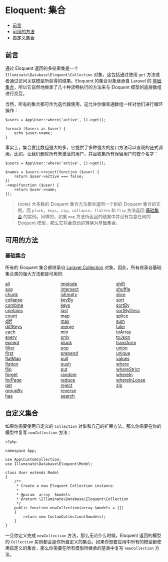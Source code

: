 # Eloquent: 集合

- [前言](#introduction)
- [可用的方法](#available-methods)
- [自定义集合](#custom-collections)

<a name="introduction"></a>
## 前言

通过 Eloquent 返回的多结果集是一个 `Illuminate\Database\Eloquent\Collection` 对象，这包括通过使用 `get` 方法或者通过访问关联模型所获得的结果。Eloquent 的集合对象继承自 Laravel 的 [基础集合](/docs/{{version}}/collections)，所以它自然地继承了几十种流畅执行的方法来与 Eloquent 模型的底层数组进行交互。

当然，所有的集合都可作为迭代器使用，这允许你像普通数组一样对他们进行循环操作：

    $users = App\User::where('active', 1)->get();

    foreach ($users as $user) {
        echo $user->name;
    }

事实上，集合要比数组强大的多，它提供了多种强大的接口方法可以直观的链式调用。比如，让我们删除所有未激活的用户，并且收集所有保留用户的首个名字：

    $users = App\User::where('active', 1)->get();

    $names = $users->reject(function ($user) {
        return $user->active === false;
    })
    ->map(function ($user) {
        return $user->name;
    });

> {note} 大多数的 Eloquent 集合方法都会返回一个新的 Eloquent 集合的实例，而 `pluck`，`keys`，`zip`，`collapse`，`flatten` 和 `flip` 方法返回 [基础集合](/docs/{{version}}/collections) 的实例。同样的，如果 `map` 方法所返回的结果中并没有包含任何的 Eloquent 模型，那么它将会自动的转换为基础集合。

<a name="available-methods"></a>
## 可用的方法

### 基础集合

所有的 Eloquent 集合都继承自 [Laravel Collection](/docs/{{version}}/collections) 对象。因此，所有继承自基础集合类的强大方法都是可用的:

<style>
    #collection-method-list > p {
        column-count: 3; -moz-column-count: 3; -webkit-column-count: 3;
        column-gap: 2em; -moz-column-gap: 2em; -webkit-column-gap: 2em;
    }

    #collection-method-list a {
        display: block;
    }
</style>

<div id="collection-method-list" markdown="1">

[all](/docs/{{version}}/collections#method-all)
[avg](/docs/{{version}}/collections#method-avg)
[chunk](/docs/{{version}}/collections#method-chunk)
[collapse](/docs/{{version}}/collections#method-collapse)
[combine](/docs/{{version}}/collections#method-combine)
[contains](/docs/{{version}}/collections#method-contains)
[count](/docs/{{version}}/collections#method-count)
[diff](/docs/{{version}}/collections#method-diff)
[diffKeys](/docs/{{version}}/collections#method-diffkeys)
[each](/docs/{{version}}/collections#method-each)
[every](/docs/{{version}}/collections#method-every)
[except](/docs/{{version}}/collections#method-except)
[filter](/docs/{{version}}/collections#method-filter)
[first](/docs/{{version}}/collections#method-first)
[flatMap](/docs/{{version}}/collections#method-flatmap)
[flatten](/docs/{{version}}/collections#method-flatten)
[flip](/docs/{{version}}/collections#method-flip)
[forget](/docs/{{version}}/collections#method-forget)
[forPage](/docs/{{version}}/collections#method-forpage)
[get](/docs/{{version}}/collections#method-get)
[groupBy](/docs/{{version}}/collections#method-groupby)
[has](/docs/{{version}}/collections#method-has)
[implode](/docs/{{version}}/collections#method-implode)
[intersect](/docs/{{version}}/collections#method-intersect)
[isEmpty](/docs/{{version}}/collections#method-isempty)
[keyBy](/docs/{{version}}/collections#method-keyby)
[keys](/docs/{{version}}/collections#method-keys)
[last](/docs/{{version}}/collections#method-last)
[map](/docs/{{version}}/collections#method-map)
[max](/docs/{{version}}/collections#method-max)
[merge](/docs/{{version}}/collections#method-merge)
[min](/docs/{{version}}/collections#method-min)
[only](/docs/{{version}}/collections#method-only)
[pluck](/docs/{{version}}/collections#method-pluck)
[pop](/docs/{{version}}/collections#method-pop)
[prepend](/docs/{{version}}/collections#method-prepend)
[pull](/docs/{{version}}/collections#method-pull)
[push](/docs/{{version}}/collections#method-push)
[put](/docs/{{version}}/collections#method-put)
[random](/docs/{{version}}/collections#method-random)
[reduce](/docs/{{version}}/collections#method-reduce)
[reject](/docs/{{version}}/collections#method-reject)
[reverse](/docs/{{version}}/collections#method-reverse)
[search](/docs/{{version}}/collections#method-search)
[shift](/docs/{{version}}/collections#method-shift)
[shuffle](/docs/{{version}}/collections#method-shuffle)
[slice](/docs/{{version}}/collections#method-slice)
[sort](/docs/{{version}}/collections#method-sort)
[sortBy](/docs/{{version}}/collections#method-sortby)
[sortByDesc](/docs/{{version}}/collections#method-sortbydesc)
[splice](/docs/{{version}}/collections#method-splice)
[sum](/docs/{{version}}/collections#method-sum)
[take](/docs/{{version}}/collections#method-take)
[toArray](/docs/{{version}}/collections#method-toarray)
[toJson](/docs/{{version}}/collections#method-tojson)
[transform](/docs/{{version}}/collections#method-transform)
[union](/docs/{{version}}/collections#method-union)
[unique](/docs/{{version}}/collections#method-unique)
[values](/docs/{{version}}/collections#method-values)
[where](/docs/{{version}}/collections#method-where)
[whereStrict](/docs/{{version}}/collections#method-wherestrict)
[whereIn](/docs/{{version}}/collections#method-wherein)
[whereInLoose](/docs/{{version}}/collections#method-whereinloose)
[zip](/docs/{{version}}/collections#method-zip)

</div>

<a name="custom-collections"></a>
## 自定义集合

如果你需要使用自定义的 `Collection` 对象和自己的扩展方法，那么你需要在你的模型中复写 `newCollection` 方法：

    <?php

    namespace App;

    use App\CustomCollection;
    use Illuminate\Database\Eloquent\Model;

    class User extends Model
    {
        /**
         * Create a new Eloquent Collection instance.
         *
         * @param  array  $models
         * @return \Illuminate\Database\Eloquent\Collection
         */
        public function newCollection(array $models = [])
        {
            return new CustomCollection($models);
        }
    }

一旦你定义完成 `newCollection` 方法，那么无论什么时候，Eloquent 返回的模型的 `Collection` 实例都会是你所自定义的集合。如果你想要应用中所有的模型都使用自定义的集合，那么你需要在所有模型所继承的基类中复写 `newCollection` 方法。
